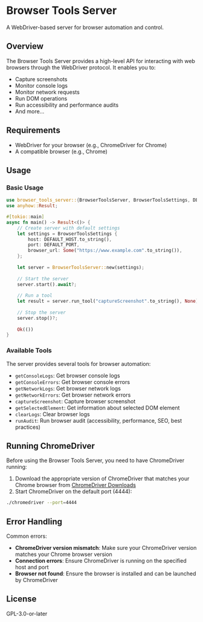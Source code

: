 # Browser Tools Server

A WebDriver-based server for browser automation and control.

## Overview

The Browser Tools Server provides a high-level API for interacting with web browsers through the WebDriver protocol. It enables you to:

- Capture screenshots
- Monitor console logs
- Monitor network requests
- Run DOM operations
- Run accessibility and performance audits
- And more...

## Requirements

- WebDriver for your browser (e.g., ChromeDriver for Chrome)
- A compatible browser (e.g., Chrome)

## Usage

### Basic Usage

```rust
use browser_tools_server::{BrowserToolsServer, BrowserToolsSettings, DEFAULT_HOST, DEFAULT_PORT};
use anyhow::Result;

#[tokio::main]
async fn main() -> Result<()> {
    // Create server with default settings
    let settings = BrowserToolsSettings {
        host: DEFAULT_HOST.to_string(),
        port: DEFAULT_PORT,
        browser_url: Some("https://www.example.com".to_string()),
    };
    
    let server = BrowserToolsServer::new(settings);
    
    // Start the server
    server.start().await?;
    
    // Run a tool
    let result = server.run_tool("captureScreenshot".to_string(), None).await?;
    
    // Stop the server
    server.stop()?;
    
    Ok(())
}
```

### Available Tools

The server provides several tools for browser automation:

- `getConsoleLogs`: Get browser console logs
- `getConsoleErrors`: Get browser console errors
- `getNetworkLogs`: Get browser network logs
- `getNetworkErrors`: Get browser network errors
- `captureScreenshot`: Capture browser screenshot
- `getSelectedElement`: Get information about selected DOM element
- `clearLogs`: Clear browser logs
- `runAudit`: Run browser audit (accessibility, performance, SEO, best practices)

## Running ChromeDriver

Before using the Browser Tools Server, you need to have ChromeDriver running:

1. Download the appropriate version of ChromeDriver that matches your Chrome browser from [ChromeDriver Downloads](https://chromedriver.chromium.org/downloads)
2. Start ChromeDriver on the default port (4444):

```bash
./chromedriver --port=4444
```

## Error Handling

Common errors:

- **ChromeDriver version mismatch**: Make sure your ChromeDriver version matches your Chrome browser version
- **Connection errors**: Ensure ChromeDriver is running on the specified host and port
- **Browser not found**: Ensure the browser is installed and can be launched by ChromeDriver

## License

GPL-3.0-or-later 